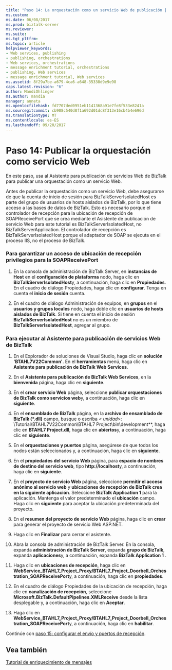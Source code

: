 ```yaml
---
title: "Paso 14: La orquestación como un servicio Web de publicación | Documentos de Microsoft"
ms.custom: 
ms.date: 06/08/2017
ms.prod: biztalk-server
ms.reviewer: 
ms.suite: 
ms.tgt_pltfrm: 
ms.topic: article
helpviewer_keywords:
- Web services, publishing
- publishing, orchestrations
- Web services, orchestrations
- message enrichment tutorial, orchestrations
- publishing, Web services
- message enrichment tutorial, Web services
ms.assetid: 8f29a7be-a679-4ca6-a648-35338d9e9e98
caps.latest.revision: "6"
author: MandiOhlinger
ms.author: mandia
manager: anneta
ms.openlocfilehash: fd7707ded0951eb1141368a91e7fe8f533e8241a
ms.sourcegitcommit: cb908c540d8f1a692d01dc8f313e16cb4b4e696d
ms.translationtype: MT
ms.contentlocale: es-ES
ms.lasthandoff: 09/20/2017
---
```

# <a name="step-14-publish-the-orchestration-as-a-web-service"></a>Paso 14: Publicar la orquestación como servicio Web
En este paso, usa al Asistente para publicación de servicios Web de BizTalk para publicar una orquestación como un servicio Web.  
  
 Antes de publicar la orquestación como un servicio Web, debe asegurarse de que la cuenta de inicio de sesión para BizTalkServerIsolatedHost es parte del grupo de usuarios de hosts aislados de BizTalk, por lo que tiene acceso a las bases de datos de BizTalk. Esto es necesario porque el controlador de recepción para la ubicación de recepción de SOAPReceivePort que se crea mediante el Asistente de publicación de servicio Web para este tutorial es BizTalkServerIsolatedHost, no BizTalkServerApplication. El controlador de recepción es BizTalkServerIsolatedHost porque el adaptador de SOAP se ejecuta en el proceso IIS, no el proceso de BizTalk.  
  
### <a name="to-ensure-access-privileges-for-the-soapreceiveport-receive-location"></a>Para garantizar un acceso de ubicación de recepción privilegios para la SOAPReceivePort  
  
1.  En la consola de administración de BizTalk Server, en **instancias de Host** en el **configuración de plataforma** nodo, haga clic en **BizTalkServerIsolatedHost**y, a continuación, haga clic en  **Propiedades**. En el cuadro de diálogo Propiedades, haga clic en **configurar**. Tenga en cuenta el **inicio de sesión** cuenta.  
  
2.  En el cuadro de diálogo Administración de equipos, en **grupos** en el **usuarios y grupos locales** nodo, haga doble clic en **usuarios de hosts aislados de BizTalk**. Si tiene en cuenta el inicio de sesión **BizTalkServerIsolatedHost** no es un miembro de **BizTalkServerIsolatedHost**, agregar al grupo.  
  
### <a name="to-run-the-biztalk-web-services-publishing-wizard"></a>Para ejecutar al Asistente para publicación de servicios Web de BizTalk  
  
1.  En el Explorador de soluciones de Visual Studio, haga clic en **solución 'BTAHL7V22Common'**. En el **herramientas** menú, haga clic en **Asistente para publicación de BizTalk Web Services**.  
  
2.  En el **Asistente para publicación de BizTalk Web Services**, en la **bienvenida** página, haga clic en **siguiente**.  
  
3.  En el **crear servicio Web** página, seleccione **publicar orquestaciones de BizTalk como servicios web**y, a continuación, haga clic en **siguiente**.  
  
4.  En el **ensamblado de BizTalk** página, en la **archivo de ensamblado de BizTalk (\*.dll)** campo, busque o escriba  **\<* unidad*>: \Tutorial\BTAHL7V22Common\BTAHL7 Project\bin\development**, haga clic en **BTAHL7 Project.dll**, haga clic en **abiertos**y, a continuación, haga clic en **siguiente**.  
  
5.  En el **orquestaciones y puertos** página, asegúrese de que todos los nodos están seleccionados y, a continuación, haga clic en **siguiente**.  
  
6.  En el **propiedades del servicio Web** página, para **espacio de nombres de destino del servicio web**, tipo **http://localhost**y, a continuación, haga clic en **siguiente**.  
  
7.  En el **proyecto de servicio Web** página, seleccione **permitir el acceso anónimo al servicio web** y **ubicaciones de recepción de BizTalk crea en la siguiente aplicación**. Seleccione **BizTalk Application 1** para la aplicación. Mantenga el valor predeterminado el **ubicación** campo. Haga clic en **siguiente** para aceptar la ubicación predeterminada del proyecto.  
  
8.  En el **resumen del proyecto de servicio Web** página, haga clic en **crear** para generar el proyecto de servicio Web ASP.NET.  
  
9. Haga clic en **Finalizar** para cerrar el asistente.  
  
10. Abra la consola de administración de BizTalk Server. En la consola, expanda **administración de BizTalk Server**, expanda **grupo de BizTalk**, expanda **aplicaciones**y, a continuación, expanda **BizTalk Application 1** .  
  
11. Haga clic en **ubicaciones de recepción**, haga clic en **WebService_BTAHL7_Project_Proxy/BTAHL7_Project_Doorbell_Orchestration_SOAPReceivePort**y, a continuación, haga clic en **propiedades**.  
  
12. En el cuadro de diálogo Propiedades de la ubicación de recepción, haga clic en **canalización de recepción**, seleccione **Microsoft.BizTalk.DefaultPipelines.XMLReceive** desde la lista desplegable y, a continuación, haga clic en **Aceptar**.  
  
13. Haga clic en **WebService_BTAHL7_Project_Proxy/BTAHL7_Project_Doorbell_Orchestration_SOAPReceivePort**y, a continuación, haga clic en **habilitar**.  
  
 Continúe con [paso 15: configurar el envío y puertos de recepción](../../adapters-and-accelerators/accelerator-hl7/step-15-configure-the-send-and-receive-ports.md).  
  
## <a name="see-also"></a>Vea también  
 [Tutorial de enriquecimiento de mensajes](../../adapters-and-accelerators/accelerator-hl7/message-enrichment-tutorial.md)